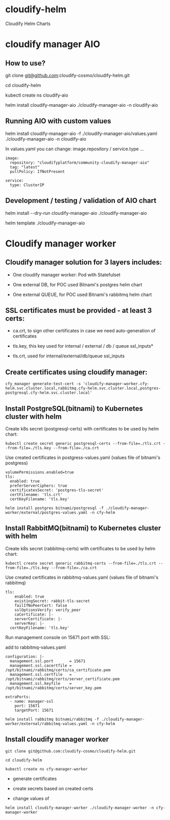 # cloudify-helm
Cloudify Helm Charts

# cloudify manager AIO

## How to use?

git clone git@github.com:cloudify-cosmo/cloudify-helm.git

cd cloudify-helm

kubectl create ns cloudify-aio

helm install cloudify-manager-aio ./cloudify-manager-aio -n cloudify-aio

## Running AIO with custom values

helm install cloudify-manager-aio -f ./cloudify-manager-aio/values.yaml ./cloudify-manager-aio -n cloudify-aio

In values.yaml you can change: image.repository / service.type ...

```
image:
  repository: "cloudifyplatform/community-cloudify-manager-aio"
  tag: "latest"
  pullPolicy: IfNotPresent

service:
  type: ClusterIP

```

## Development / testing / validation of AIO chart

helm install --dry-run cloudify-manager-aio ./cloudify-manager-aio

helm template ./cloudify-manager-aio



# Cloudify manager worker


## Cloudify manager solution for 3 layers includes:

  * One cloudify manager worker: Pod with Statefulset

  * One external DB, for POC used Bitnami's postgres helm chart

  * One external QUEUE, for POC used Bitnami's rabbitmq helm chart


## SSL certificates must be provided - at least 3 certs:

* ca.crt, to sign other certificates in case we need auto-generation of certificates

* tls.key, this key used for internal / external / db / queue ssl_inputs*

* tls.crt, used for internal/external/db/queue ssl_inputs


## Create certificates using cloudify manager:

```
cfy_manager generate-test-cert -s 'cloudify-manager-worker.cfy-helm.svc.cluster.local,rabbitmq.cfy-helm.svc.cluster.local,postgres-postgresql.cfy-helm.svc.cluster.local'
```

## Install PostgreSQL(bitnami) to Kubernetes cluster with helm

Create k8s secret (postgresql-certs) with certificates to be used by helm chart:

```
kubectl create secret generic postgresql-certs --from-file=./tls.crt --from-file=./tls.key --from-file=./ca.crt 
```

Use created certificates in postgress-values.yaml (values file of bitnami's postgress)

```
volumePermissions.enabled=true
tls:
  enabled: true
  preferServerCiphers: true
  certificatesSecret: 'postgres-tls-secret'
  certFilename: 'tls.crt'
  certKeyFilename: 'tls.key'
```

```
helm install postgres bitnami/postgresql -f ./cloudify-manager-worker/external/postgres-values.yaml -n cfy-helm
```

## Install RabbitMQ(bitnami) to Kubernetes cluster with helm

Create k8s secret (rabbitmq-certs) with certificates to be used by helm chart:

```
kubectl create secret generic rabbitmq-certs --from-file=./tls.crt --from-file=./tls.key --from-file=./ca.crt 
```

Use created certificates in rabbitmq-values.yaml (values file of bitnami's rabbitmq)

```
tls:
    enabled: true
    existingSecret: rabbit-tls-secret
    failIfNoPeerCert: false
    sslOptionsVerify: verify_peer
    caCertificate: |-    
    serverCertificate: |-
    serverKey: |-
  certKeyFilename: 'tls.key'
```

Run management console on 15671 port with SSL:

add to rabbitmq-values.yaml

```
configuration: |-
  management.ssl.port       = 15671
  management.ssl.cacertfile = /opt/bitnami/rabbitmq/certs/ca_certificate.pem
  management.ssl.certfile   = /opt/bitnami/rabbitmq/certs/server_certificate.pem
  management.ssl.keyfile    = /opt/bitnami/rabbitmq/certs/server_key.pem

extraPorts:
  - name: manager-ssl
    port: 15671
    targetPort: 15671
```

```
helm install rabbitmq bitnami/rabbitmq -f ./cloudify-manager-worker/external/rabbitmq-values.yaml -n cfy-helm
```

## Install cloudify manager worker

```
git clone git@github.com:cloudify-cosmo/cloudify-helm.git

cd cloudify-helm

kubectl create ns cfy-manager-worker
```

* generate certificates

* create secrets based on created certs

* change values of 


```
helm install cloudify-manager-worker ./cloudify-manager-worker -n cfy-manager-worker
```

